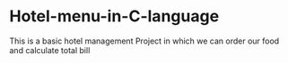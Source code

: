 # Hotel-menu-in-C-language
This is a basic hotel management Project in which we can order our food and calculate total bill
